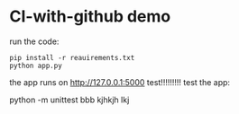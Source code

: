 # CI-with-github demo
 
run the code:

    pip install -r reauirements.txt
    python app.py

the app runs on http://127.0.0.1:5000
test!!!!!!!!!
test the app:

python -m unittest 
bbb
kjhkjh
lkj
